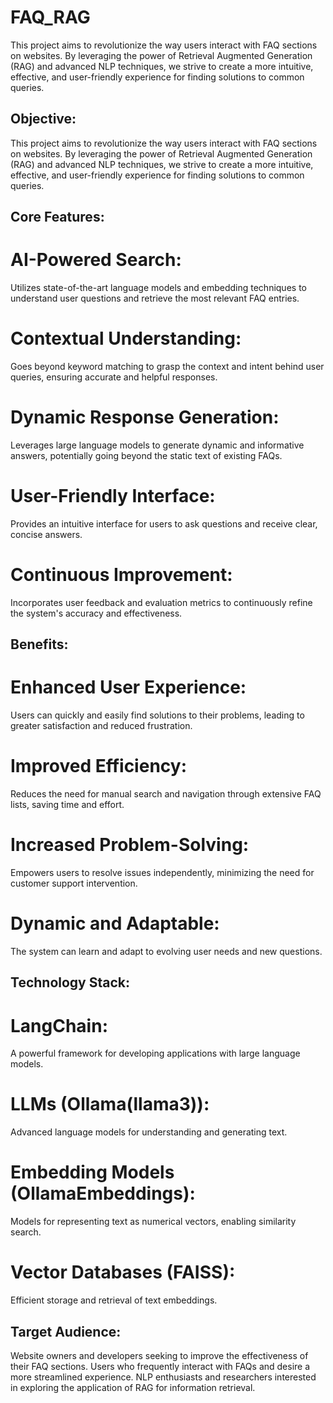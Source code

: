 # FAQ_RAG
 This project aims to revolutionize the way users interact with FAQ sections on websites. By leveraging the power of Retrieval Augmented Generation (RAG) and advanced NLP techniques, we strive to create a more intuitive, effective, and user-friendly experience for finding solutions to common queries.

## Objective: 
This project aims to revolutionize the way users interact with FAQ sections on websites. By leveraging the power of Retrieval Augmented Generation (RAG) and advanced NLP techniques, we strive to create a more intuitive, effective, and user-friendly experience for finding solutions to common queries.
## Core Features:
# AI-Powered Search: 
Utilizes state-of-the-art language models and embedding techniques to understand user questions and retrieve the most relevant FAQ entries.
# Contextual Understanding: 
Goes beyond keyword matching to grasp the context and intent behind user queries, ensuring accurate and helpful responses.
# Dynamic Response Generation: 
Leverages large language models to generate dynamic and informative answers, potentially going beyond the static text of existing FAQs.
# User-Friendly Interface: 
Provides an intuitive interface for users to ask questions and receive clear, concise answers.
# Continuous Improvement: 
Incorporates user feedback and evaluation metrics to continuously refine the system's accuracy and effectiveness.
## Benefits:
# Enhanced User Experience: 
Users can quickly and easily find solutions to their problems, leading to greater satisfaction and reduced frustration.
# Improved Efficiency: 
Reduces the need for manual search and navigation through extensive FAQ lists, saving time and effort.
# Increased Problem-Solving: 
Empowers users to resolve issues independently, minimizing the need for customer support intervention.
# Dynamic and Adaptable: 
The system can learn and adapt to evolving user needs and new questions.

## Technology Stack:
# LangChain: 
A powerful framework for developing applications with large language models.
# LLMs (Ollama(llama3)): 
Advanced language models for understanding and generating text.
# Embedding Models (OllamaEmbeddings):
Models for representing text as numerical vectors, enabling similarity search.
# Vector Databases (FAISS): 
Efficient storage and retrieval of text embeddings.

## Target Audience:
Website owners and developers seeking to improve the effectiveness of their FAQ sections.
Users who frequently interact with FAQs and desire a more streamlined experience.
NLP enthusiasts and researchers interested in exploring the application of RAG for information retrieval.
